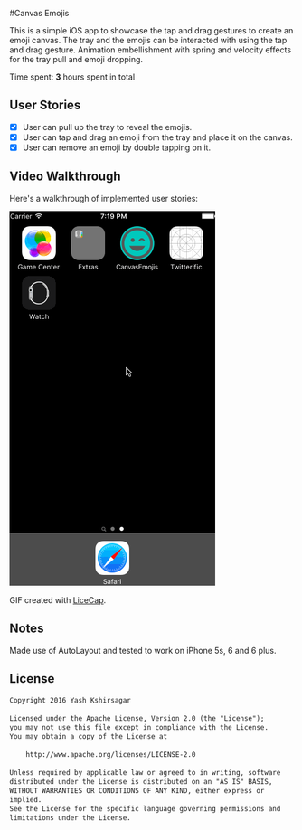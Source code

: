 #Canvas Emojis

This is a simple iOS app to showcase the tap and drag gestures to create an emoji canvas. The tray and the emojis can be interacted with using the tap and drag gesture. Animation embellishment with spring and velocity effects for the tray pull and emoji dropping.

Time spent: **3** hours spent in total

## User Stories

- [x] User can pull up the tray to reveal the emojis.
- [x] User can tap and drag an emoji from the tray and place it on the canvas.
- [x] User can remove an emoji by double tapping on it.

## Video Walkthrough

Here's a walkthrough of implemented user stories:

<img src='/canvasEmojis-ios-1.gif' title='Video Walkthrough' width='' alt='Video Walkthrough' />

GIF created with [LiceCap](http://www.cockos.com/licecap/).

## Notes

Made use of AutoLayout and tested to work on iPhone 5s, 6 and 6 plus.

## License

    Copyright 2016 Yash Kshirsagar

    Licensed under the Apache License, Version 2.0 (the "License");
    you may not use this file except in compliance with the License.
    You may obtain a copy of the License at

        http://www.apache.org/licenses/LICENSE-2.0

    Unless required by applicable law or agreed to in writing, software
    distributed under the License is distributed on an "AS IS" BASIS,
    WITHOUT WARRANTIES OR CONDITIONS OF ANY KIND, either express or implied.
    See the License for the specific language governing permissions and
    limitations under the License.
